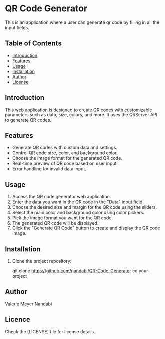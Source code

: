 # QR Code Generator

This is an application where a user can generate qr code by filling in all the input fields.

## Table of Contents

- [Introduction](#introduction)
- [Features](#features)
- [Usage](#usage)
- [Installation](#installation)
- [Author](#author)
- [License](#license)

## Introduction

This web application is designed to create QR codes with customizable parameters such as data, size, colors, and more. It uses the QRServer API to generate QR codes.

## Features

- Generate QR codes with custom data and settings.
- Control QR code size, color, and background color.
- Choose the image format for the generated QR code.
- Real-time preview of QR code based on user input.
- Error handling for invalid data input.

## Usage

1. Access the QR code generator web application.
2. Enter the data you want in the QR code in the "Data" input field.
3. Choose the desired size and margin for the QR code using the sliders.
4. Select the main color and background color using color pickers.
5. Pick the image format you want for the QR code.
6. The generated QR code will be displayed.
7. Click the "Generate QR Code" button to create and display the QR code image.

## Installation

1. Clone the project repository:

   git clone https://github.com/nandabi/QR-Code-Generator
   cd your-project

## Author

  Valerie Meyer Nandabi 

## Licence

Check the [LICENSE] file for license details.